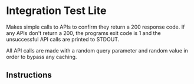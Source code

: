 # Integration Test Lite

Makes simple calls to APIs to confirm they return a 200 response code.
If any APIs don't return a 200, the programs exit code is 1 and the unsuccessful API calls are printed to STDOUT.

All API calls are made with a random query parameter and random value in order to bypass any caching.

## Instructions
